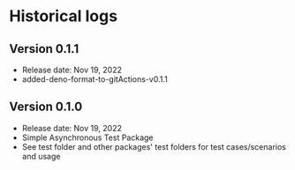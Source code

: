 # Historical logs

## Version 0.1.1

- Release date: Nov 19, 2022
- added-deno-format-to-gitActions-v0.1.1

## Version 0.1.0

- Release date: Nov 19, 2022
- Simple Asynchronous Test Package
- See test folder and other packages' test folders for test cases/scenarios and
  usage
